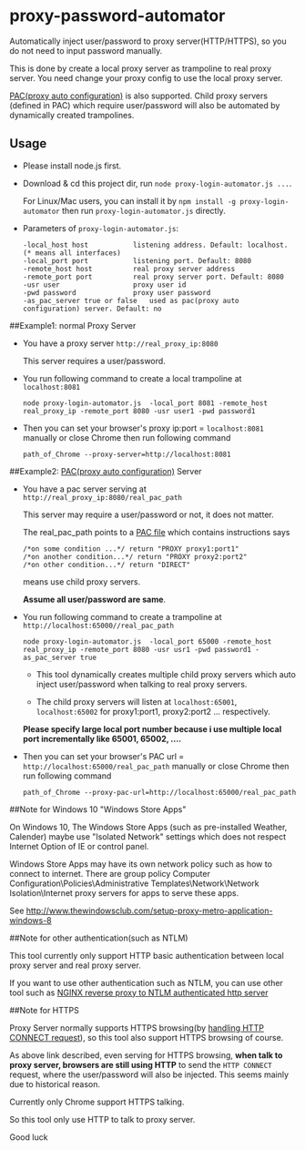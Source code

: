# proxy-password-automator
Automatically inject user/password to proxy server(HTTP/HTTPS), so you do not need to input password manually.

This is done by create a local proxy server as trampoline to real proxy server.
You need change your proxy config to use the local proxy server.

[PAC(proxy auto configuration)](https://en.wikipedia.org/wiki/Proxy_auto-config) is also supported. Child proxy servers 
(defined in PAC) which require user/password will also be automated by dynamically created trampolines. 

## Usage

- Please install node.js first.
 
- Download & cd this project dir, run `node proxy-login-automator.js ...`. 

  For Linux/Mac users, you can install it by `npm install -g proxy-login-automator` 
  then run `proxy-login-automator.js` directly. 

- Parameters of `proxy-login-automator.js`:

    ```
    -local_host host           listening address. Default: localhost. (* means all interfaces)
    -local_port port           listening port. Default: 8080
    -remote_host host          real proxy server address
    -remote_port port          real proxy server port. Default: 8080
    -usr user                  proxy user id
    -pwd password              proxy user password
    -as_pac_server true or false   used as pac(proxy auto configuration) server. Default: no
    ```

##Example1: normal Proxy Server

- You have a proxy server `http://real_proxy_ip:8080`

    This server requires a user/password.

- You run following command to create a local trampoline at `localhost:8081`

    ```
    node proxy-login-automator.js  -local_port 8081 -remote_host real_proxy_ip -remote_port 8080 -usr user1 -pwd password1
    ```

- Then you can set your browser's proxy ip:port = `localhost:8081` manually or close Chrome then run following command

    ```
    path_of_Chrome --proxy-server=http://localhost:8081
    ```

##Example2: [PAC(proxy auto configuration)](https://en.wikipedia.org/wiki/Proxy_auto-config) Server

- You have a pac server serving at `http://real_proxy_ip:8080/real_pac_path`

    This server may require a user/password or not, it does not matter.

    The real_pac_path points to a [PAC file](https://en.wikipedia.org/wiki/Proxy_auto-config)
    which contains instructions says
    ```
    /*on some condition ...*/ return "PROXY proxy1:port1"
    /*on another condition...*/ return "PROXY proxy2:port2" 
    /*on other condition...*/ return "DIRECT" 
    ```
    means use child proxy servers.
     
    **Assume all user/password are same**.
  
- You run following command to create a trampoline at `http://localhost:65000//real_pac_path`

    ```
	node proxy-login-automator.js  -local_port 65000 -remote_host real_proxy_ip -remote_port 8080 -usr usr1 -pwd password1 -as_pac_server true
	```

    - This tool dynamically creates multiple child proxy servers which auto inject user/password when talking to real proxy servers.
    
    - The child proxy servers will listen at `localhost:65001`, `localhost:65002` for proxy1:port1, proxy2:port2 ... respectively.
  
    **Please specify large local port number because i use multiple local port incrementally like 65001, 65002, ....**

- Then you can set your browser's PAC url = `http://localhost:65000/real_pac_path` manually or close Chrome then run following command

    ```
	path_of_Chrome --proxy-pac-url=http://localhost:65000/real_pac_path
	```

##Note for Windows 10 "Windows Store Apps"

On Windows 10, The Windows Store Apps (such as pre-installed Weather, Calender) maybe use "Isolated Network" settings which does not respect Internet Option of IE or control panel.

Windows Store Apps may have its own network policy such as how to connect to internet.
There are group policy Computer Configuration\Policies\Administrative Templates\Network\Network Isolation\Internet proxy servers for apps to serve these apps.

See http://www.thewindowsclub.com/setup-proxy-metro-application-windows-8

##Note for other authentication(such as NTLM)

This tool currently only support HTTP basic authentication between local proxy server and real proxy server. 

If you want to use other authentication such as NTLM,
you can use other tool such as [NGINX reverse proxy to NTLM authenticated http server](http://nginx.org/en/docs/http/ngx_http_upstream_module.html#ntlm)

##Note for HTTPS 

Proxy Server normally supports HTTPS browsing(by [handling HTTP CONNECT request](https://en.wikipedia.org/wiki/HTTP_tunnel)),
so this tool also support HTTPS browsing of course.

As above link described, even serving for HTTPS browsing, **when talk to proxy server, 
browsers are still using HTTP** to send the `HTTP CONNECT` request, 
where the user/password will also be injected.
This seems mainly due to historical reason. 

Currently only Chrome support HTTPS talking. 

So this tool only use HTTP to talk to proxy server.

Good luck
